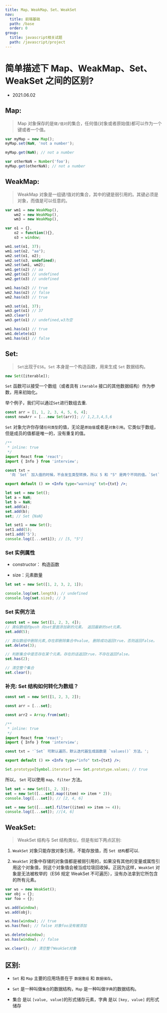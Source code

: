 ```yaml
---
title: Map、WeakMap、Set、WeakSet
nav:
  title: 前端基础
  path: /base
  order: 0
group:
  title: javascript相关试题
  path: /javascript/project
---
```


# 简单描述下 Map、WeakMap、Set、WeakSet 之间的区别?

- 2021.06.02

## Map:

> Map 对象保存的是`键/值对`的集合，任何值(对象或者原始值)都可以作为一个键或者一个值。

```js
var myMap = new Map();
myMap.set(NaN, 'not a number');

myMap.get(NaN); // not a number

var otherNaN = Number('foo');
myMap.get(otherNaN); // not a number
```

## WeakMap:

> WeakMap 对象是一组键/值对的集合，其中的键是弱引用的。其键必须是对象，而值是可以任意的。

```js
var wm1 = new WeakMap(),
    wm2 = new WeakMap(),
    wm3 = new WeakMap(),

var o1 = {},
    o2 = function(){},
    o3 = window;

wm1.set(o1, 37);
wm1.set(o2, "aa");
wm2.set(o1, o2);
wm2.set(o3, undefined);
wm2.set(wm1, wm2);
wm1.get(o2) // aa
wm2.get(o2) // undefined
wm2.get(o3) // undefined

wm1.has(o2) // true
wm2.has(o2) // false
wm2.has(o3) // true

wm3.set(o1, 37);
wm3.get(o1) // 37
wm3.clear()
wm3.get(o1) // undefined,w3为空

wm1.has(o1) // true
wm1.delete(o1)
wm1.has(o1) // false
```

## Set:

> `Set`出现于`ES6`。`Set` 本身是一个构造函数，用来生成 `Set` 数据结构。

```js
new Set([iterable]);
```

`Set` 函数可以接受一个数组（或者具有 `iterable` 接口的其他数据结构）作为参数，用来初始化。

举个例子，我们可以通过`Set`进行数组去重.

```js
const arr = [1, 1, 2, 3, 4, 5, 6, 4];
const newArr = [...new Set(arr)]; // 1,2,3,4,5,6
```

`Set` 对象允许你存储`任何类型`的值，无论是`原始值`或者是`对象引用`。它类似于数组，但是成员的值都是唯一的，没有重复的值。

```jsx
/**
 * inline: true
 */
import React from 'react';
import { Info } from 'interview';

const txt =
  '向 `Set` 加入值的时候，不会发生类型转换，所以 5 和 "5" 是两个不同的值。`Set` 内部判断两个值是否不同，使用的算法叫做`Same-value-zero equality`，它类似于`精确相等运算符（===）`，主要的区别是 `NaN` 等于自身，而精确相等运算符认为` NaN`不等于自身。';

export default () => <Info type="warning" txt={txt} />;
```

```js
let set = new Set();
let a = NaN;
let b = NaN;
set.add(a);
set.add(b);
set; // Set {NaN}

let set1 = new Set();
set1.add(5);
set1.add('5');
console.log([...set1]); // [5, "5"]
```

### Set 实例属性

- constructor： 构造函数

- size：元素数量

```js
let set = new Set([1, 2, 3, 2, 1]);

console.log(set.length); // undefined
console.log(set.size); // 3
```

### Set 实例方法

```js
const set = new Set([1, 2, 3, 4]);
// 类似数组的push 向set里面添加新的元素。 返回最新的set元素。
set.add(5);

// 类似数组中删除元素,存在即删除集合中value, 删除成功返回true，否则返回false。
set.delete(3);

// 判断集合中是否存在某个元素。存在的话返回true，不存在返回false。
set.has(2);

// 清空整个集合
set.clear();
```

### 补充: Set 结构如何转化为数组？

```js
const set = new Set([1, 2, 3, 2]);

const arr = [...set];

const arr2 = Array.from(set);
```

```jsx
/**
 * inline: true
 */
import React from 'react';
import { Info } from 'interview';

const txt = '`Set` 可默认遍历，默认迭代器生成函数是 `values()` 方法。';

export default () => <Info type="info" txt={txt} />;
```

```js
Set.prototype[Symbol.iterator] === Set.prototype.values; // true
```

所以， `Set` 可以使用 `map`、`filter` 方法。

```js
let set = new Set([1, 2, 3]);
set = new Set([...set].map((item) => item * 2));
console.log([...set]); // [2, 4, 6]

set = new Set([...set].filter((item) => item >= 4));
console.log([...set]); //[4, 6]
```

## WeakSet:

> WeakSet 结构与 Set 结构类似，但是有如下两点区别:

1. `WeakSet` 对象只能存放对象引用，不能存放值，而 `Set 结构`都可以.

2. `WeakSet` 对象中存储的对象值都是被弱引用的，如果没有其他的变量或属性引用这个对象值，则这个对象值会被当成垃圾回收掉。正因为这样，`WeakSet` 对象是无法被枚举的（ES6 规定 WeakSet 不可遍历），没有办法拿到它所包含的所有元素。

```js
var ws = new WeakSet();
var obj = {};
var foo = {};

ws.add(window);
ws.add(obj);

ws.has(window); // true
ws.has(foo); // false 对象foo没有被添加

ws.delete(window);
ws.has(window); // false

wx.clear(); // 清空整个WeakSet对象
```

## 区别:

- `Set` 和 `Map` 主要的应用场景在于 `数据重组` 和 `数据储存`。

- `Set` 是一种叫做`集合`的数据结构，`Map` 是一种叫做`字典`的数据结构。

- 集合 是以 `[value, value]`的形式储存元素，字典 是以 `[key, value]` 的形式储存
